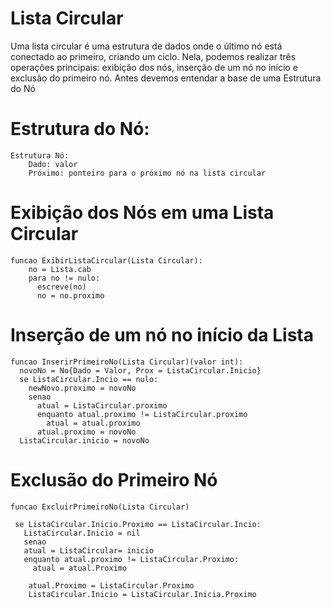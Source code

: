 # Lista Circular
  
  Uma lista circular é uma estrutura de dados onde o último nó está conectado ao primeiro, criando um ciclo. 
  Nela, podemos realizar três operações principais: exibição dos nós, inserção de um nó no início e exclusão do primeiro nó.
  Antes devemos entendar a base de uma Estrutura do Nó


# Estrutura do Nó:

    Estrutura Nó:
        Dado: valor
        Próximo: ponteiro para o próximo nó na lista circular

# Exibição dos Nós em uma Lista Circular

    funcao ExibirListaCircular(Lista Circular):
        no = Lista.cab
        para no != nulo:
          escreve(no)
          no = no.proximo
# Inserção de um nó no início da Lista

    funcao InserirPrimeiroNo(Lista Circular)(valor int):
      novoNo = No{Dado = Valor, Prox = ListaCircular.Inicio}
      se ListaCircular.Incio == nulo:
        newNovo.proximo = novoNo
        senao 
          atual = ListaCircular.proximo
          enquanto atual.proximo != ListaCircular.proximo
            atual = atual.proximo
          atual.proximo = novoNo
      ListaCircular.inicio = novoNo
      
  

#  Exclusão do Primeiro Nó

    funcao ExcluirPrimeiroNo(Lista Circular)

     se ListaCircular.Inicio.Proximo == ListaCircular.Incio:
       ListaCircular.Inicio = nil
       senao
       atual = ListaCircular= inicio
       enquanto atual.proximo != ListaCircular.Proximo:
         atual = atual.Proximo

        atual.Proximo = ListaCircular.Proximo
        ListaCircular.Inicio = ListaCircular.Inicia.Proximo

      
      
    

